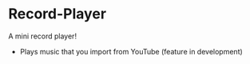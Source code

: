# Record-Player
A mini record player!
* Plays music that you import from YouTube (feature in development)
